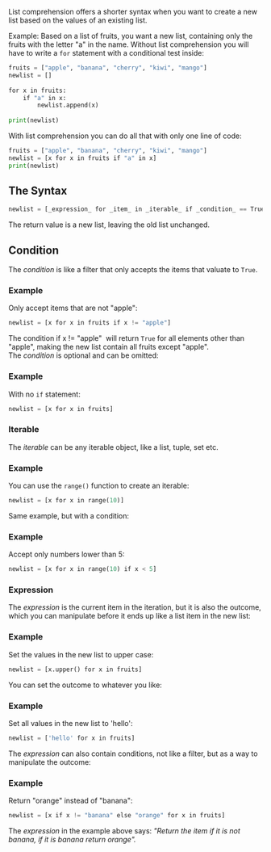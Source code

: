 List comprehension offers a shorter syntax when you want to create a new list based on the values of an existing list.

Example:
Based on a list of fruits, you want a new list, containing only the fruits with the letter "a" in the name. Without list comprehension you will have to write a `for` statement with a conditional test inside:

```python
fruits = ["apple", "banana", "cherry", "kiwi", "mango"]  
newlist = []  
  
for x in fruits:  
	if "a" in x:  
		newlist.append(x)  
  
print(newlist)
```

With list comprehension you can do all that with only one line of code:

```python
fruits = ["apple", "banana", "cherry", "kiwi", "mango"]  
newlist = [x for x in fruits if "a" in x]  
print(newlist)
```
## The Syntax

```python
newlist = [_expression_ for _item_ in _iterable_ if _condition_ == True]
```

The return value is a new list, leaving the old list unchanged.
## Condition

The _condition_ is like a filter that only accepts the items that valuate to `True`.
### Example
Only accept items that are not "apple":

```python
newlist = [x for x in fruits if x != "apple"]
```

The condition if x != "apple"  will return `True` for all elements other than "apple", making the new list contain all fruits except "apple". The _condition_ is optional and can be omitted:

### Example
With no `if` statement:

```python
newlist = [x for x in fruits]
```
### Iterable

The _iterable_ can be any iterable object, like a list, tuple, set etc.
### Example
You can use the `range()` function to create an iterable:

```python
newlist = [x for x in range(10)]
```

Same example, but with a condition:
### Example
Accept only numbers lower than 5:

```python
newlist = [x for x in range(10) if x < 5]
```
### Expression

The _expression_ is the current item in the iteration, but it is also the outcome, which you can manipulate before it ends up like a list item in the new list:
### Example
Set the values in the new list to upper case:

```python
newlist = [x.upper() for x in fruits]
```

You can set the outcome to whatever you like:
### Example
Set all values in the new list to 'hello':

```python
newlist = ['hello' for x in fruits]
```

The _expression_ can also contain conditions, not like a filter, but as a way to manipulate the outcome:
### Example
Return "orange" instead of "banana":

```python
newlist = [x if x != "banana" else "orange" for x in fruits]
```

The _expression_ in the example above says:
_"Return the item if it is not banana, if it is banana return orange"._